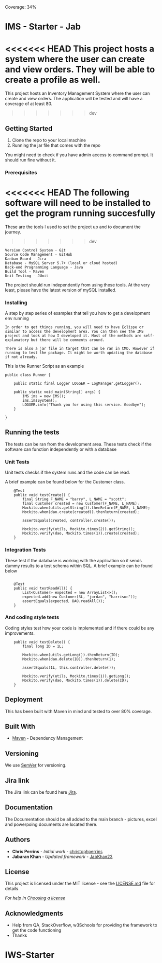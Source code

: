 Coverage: 34%
# IMS - Starter - Jab

<<<<<<< HEAD
This project hosts a system where the user can create and view orders. They will be able to create a profile as well.
=======
This project hosts an Inventory Management System where the user can create and view orders. The application will be tested and will have a coverage of at least 80.
>>>>>>> dev

## Getting Started

1. Clone the repo to your local machine
2. Running the jar file that comes with the repo

You might need to check if you have admin access to command prompt. It should run fine without it.

### Prerequisites

<<<<<<< HEAD
The following software will need to be installed to get the program running succesfully
=======
These are the tools I used to set the project up and to document the journey. 
>>>>>>> dev

```
Version Control System - Git
Source Code Management - GitHub
Kanban Board - Jira
Database - MySQL Server 5.7+ (local or cloud hosted)
Back-end Programming Language - Java
Build Tool - Maven
Unit Testing - JUnit
```

The project should run independently from using these tools. At the very least, please have the latest version of mySQL installed.

### Installing

A step by step series of examples that tell you how to get a development env running


```
In order to get things running, you will need to have Eclispe or similar to access the development area. You can then see the IMS project and look at how I developed it. Most of the methods are self-explanatory but there will be comments around.  
```

```
There is also a jar file in target that can be ran in CMD. However if running to test the package. It might be worth updating the database if not already.
```

This is the Runner Script as an example
```
public class Runner {

	public static final Logger LOGGER = LogManager.getLogger();

	public static void main(String[] args) {
		IMS ims = new IMS();
		ims.imsSystem();
		LOGGER.info("Thank you for using this service. Goodbye");
	}

}

```

## Running the tests

The tests can be ran from the development area. These tests check if the software can function independently or with a database

### Unit Tests 

Unit tests checks if the system runs and the code can be read. 

A brief example can be found below for the Customer class.

```
	@Test
	public void testCreate() {
		final String F_NAME = "barry", L_NAME = "scott";
		final Customer created = new Customer(F_NAME, L_NAME);
		Mockito.when(utils.getString()).thenReturn(F_NAME, L_NAME);
		Mockito.when(dao.create(created)).thenReturn(created);

		assertEquals(created, controller.create());

		Mockito.verify(utils, Mockito.times(2)).getString();
		Mockito.verify(dao, Mockito.times(1)).create(created);
	}
```

### Integration Tests 
These test if the database is working with the application so it sends dummy results to a test schema within SQL. A brief example can be found below

```

	@Test
	public void testReadAll() {
		List<Customer> expected = new ArrayList<>();
		expected.add(new Customer(3L, "jordan", "harrison"));
		assertEquals(expected, DAO.readAll());
	}
```

### And coding style tests

Coding styles test how your code is implemented and if there could be any improvements. 

```
	public void testDelete() {
		final long ID = 1L;

		Mockito.when(utils.getLong()).thenReturn(ID);
		Mockito.when(dao.delete(ID)).thenReturn(1);

		assertEquals(1L, this.controller.delete());

		Mockito.verify(utils, Mockito.times(1)).getLong();
		Mockito.verify(dao, Mockito.times(1)).delete(ID);
	}
```

## Deployment


This has been built with Maven in mind and tested to over 80% coverage.

## Built With

* [Maven](https://maven.apache.org/) - Dependency Management

## Versioning

We use [SemVer](http://semver.org/) for versioning.

## Jira link

The Jira link can be found here [Jira](https://jabkhan.atlassian.net/jira/software/projects/SCFPJ/boards/2/roadmap?selectedIssue=SCFPJ-14).

## Documentation

The Documentation should be all added to the main branch - pictures, excel and powerpoing documents are located there.

## Authors

* **Chris Perrins** - *Initial work* - [christophperrins](https://github.com/christophperrins)
* **Jabaran Khan** - *Updated framework* - [JabKhan23](https://github.com/JabKhan23)

## License

This project is licensed under the MIT license - see the [LICENSE.md](LICENSE.md) file for details 

*For help in [Choosing a license](https://choosealicense.com/)*

## Acknowledgments

* Help from QA, StackOverflow, w3Schools for providing the framework to get the code functioning
* Thanks
# IWS-Starter


